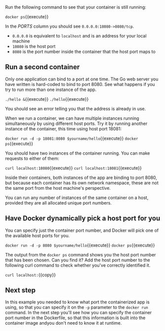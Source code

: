 Run the following command to see that your container is still running: 

`docker ps`{{execute}}

In the *PORTS* column you should see `0.0.0.0:18080->8080/tcp`. 

* `0.0.0.0` is equivalent to `localhost` and is an address for your local machine
* `18080` is the host port
* `8080` is the port number inside the container that the host port maps to

## Run a second container

Only one application can bind to a port at one time. The Go web server you have written is hard-coded to bind to port 8080. See what happens if you try to run more than one instance of the app. 

`./hello &`{{execute}}
`./hello`{{execute}}

You should see an error telling you that the address is already in use. 

When we run a container, we can have multiple instances running simultaneously by using different host ports. Try it by running another instance of the container, this time using host port 18081: 

`docker run -d -p 18081:8080 $yourname/hello`{{execute}}
`docker ps`{{execute}}

You should have two instances of the container running. You can make requests to either of them:

`curl localhost:18080`{{execute}}
`curl localhost:18081`{{execute}}

Inside their containers, both instances of the app are binding to port 8080, but because each container has its own network namespace, these are not the same port from the host machine's perspective.

You can run any number of instances of the same container on a host, provided they are all allocated unique port numbers.

## Have Docker dynamically pick a host port for you

You can specify just the container port number, and Docker will pick one of the available host ports for you. 

`docker run -d -p 8080 $yourname/hello`{{execute}}
`docker ps`{{execute}}

The output from the `docker ps` command shows you the host port number that has been chosen. Can you find it? Add the host port number to the following curl command to check whether you've correctly identified it.

`curl localhost:`{{copy}}

## Next step

In this example you needed to know what port the containerized app is using, so that you can specify it on the `-p` parameter to the `docker run` command. In the next step you'll see how you can specify the container port number in the Dockerfile, so that this information is built into the container image andyou don't need to know it at runtime.

